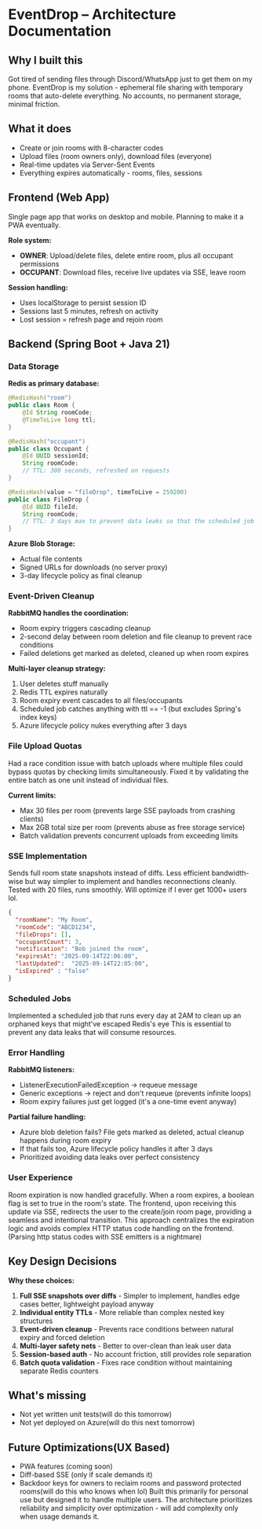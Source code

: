 # EventDrop – Architecture Documentation

## Why I built this

Got tired of sending files through Discord/WhatsApp just to get them on my phone. EventDrop is my solution - ephemeral file sharing with temporary rooms that auto-delete everything. No accounts, no permanent storage, minimal friction.

## What it does

- Create or join rooms with 8-character codes
- Upload files (room owners only), download files (everyone)
- Real-time updates via Server-Sent Events
- Everything expires automatically - rooms, files, sessions

## Frontend (Web App)

Single page app that works on desktop and mobile. Planning to make it a PWA eventually.

**Role system:**
- **OWNER**: Upload/delete files, delete entire room, plus all occupant permissions
- **OCCUPANT**: Download files, receive live updates via SSE, leave room

**Session handling:**
- Uses localStorage to persist session ID
- Sessions last 5 minutes, refresh on activity
- Lost session = refresh page and rejoin room

## Backend (Spring Boot + Java 21)

### Data Storage

**Redis as primary database:**
```java
@RedisHash("room")
public class Room {
    @Id String roomCode;
    @TimeToLive long ttl;
}

@RedisHash("occupant") 
public class Occupant {
    @Id UUID sessionId;
    String roomCode;
    // TTL: 300 seconds, refreshed on requests
}

@RedisHash(value = "fileDrop", timeToLive = 259200)
public class FileDrop {
    @Id UUID fileId;
    String roomCode;
    // TTL: 3 days max to prevent data leaks so that the scheduled job can handle it
}
```

**Azure Blob Storage:**
- Actual file contents
- Signed URLs for downloads (no server proxy)
- 3-day lifecycle policy as final cleanup

### Event-Driven Cleanup

**RabbitMQ handles the coordination:**
- Room expiry triggers cascading cleanup
- 2-second delay between room deletion and file cleanup to prevent race conditions
- Failed deletions get marked as deleted, cleaned up when room expires

**Multi-layer cleanup strategy:**
1. User deletes stuff manually
2. Redis TTL expires naturally
3. Room expiry event cascades to all files/occupants
4. Scheduled job catches anything with ttl == -1 (but excludes Spring's index keys)
5. Azure lifecycle policy nukes everything after 3 days

### File Upload Quotas
Had a race condition issue with batch uploads where multiple files could bypass quotas by checking limits simultaneously. 
Fixed it by validating the entire batch as one unit instead of individual files.

**Current limits:**
- Max 30 files per room (prevents large SSE payloads from crashing clients)
- Max 2GB total size per room (prevents abuse as free storage service)
- Batch validation prevents concurrent uploads from exceeding limits

### SSE Implementation
Sends full room state snapshots instead of diffs. Less efficient bandwidth-wise but way simpler to implement and handles reconnections cleanly. 
Tested with 20 files, runs smoothly. Will optimize if I ever get 1000+ users lol.

```json
{
  "roomName": "My Room",
  "roomCode": "ABCD1234",
  "fileDrops": [],
  "occupantCount": 3,
  "notification": "Bob joined the room",
  "expiresAt": "2025-09-14T22:06:00",
  "lastUpdated":  "2025-09-14T22:05:00",
  "isExpired" : "false"
}
```

### Scheduled Jobs
Implemented a scheduled job that runs every day at 2AM to clean up an orphaned keys that might've escaped Redis's eye 
This is essential to prevent any data leaks that will consume resources.

### Error Handling

**RabbitMQ listeners:**
- ListenerExecutionFailedException → requeue message
- Generic exceptions → reject and don't requeue (prevents infinite loops)
- Room expiry failures just get logged (it's a one-time event anyway)

**Partial failure handling:**
- Azure blob deletion fails? File gets marked as deleted, actual cleanup happens during room expiry
- If that fails too, Azure lifecycle policy handles it after 3 days
- Prioritized avoiding data leaks over perfect consistency

### User Experience
Room expiration is now handled gracefully. When a room expires, a boolean flag is set to true in the room's state. 
The frontend, upon receiving this update via SSE, redirects the user to the create/join room page, providing a seamless and intentional transition.
This  approach centralizes the expiration logic and avoids complex HTTP status code handling on the frontend. (Parsing http status codes with SSE emitters is a nightmare)

## Key Design Decisions

**Why these choices:**

1. **Full SSE snapshots over diffs** - Simpler to implement, handles edge cases better, lightweight payload anyway
2. **Individual entity TTLs** - More reliable than complex nested key structures
3. **Event-driven cleanup** - Prevents race conditions between natural expiry and forced deletion
4. **Multi-layer safety nets** - Better to over-clean than leak user data
5. **Session-based auth** - No account friction, still provides role separation
6. **Batch quota validation** - Fixes race condition without maintaining separate Redis counters

## What's missing
- Not yet written unit tests(will do this tomorrow)
- Not yet deployed on Azure(will do this next tomorrow)

## Future Optimizations(UX Based)
- PWA features (coming soon)
- Diff-based SSE (only if scale demands it)
- Backdoor keys for owners to reclaim rooms and password protected rooms(will do this who knows when lol)
Built this primarily for personal use but designed it to handle multiple users. The architecture prioritizes reliability and simplicity over optimization - will add complexity only when usage demands it.